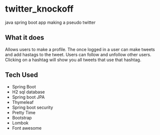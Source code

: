 # twitter_knockoff
java spring boot app making a pseudo twitter


## What it does
Allows users to make a profile. The once logged in a user can make tweets and add hastags to the tweet. Users can follow and unfollow other users. Clicking on a hashtag will show you all tweets that use that hashtag. 

## Tech Used
* Spring Boot
* H2 sql database
* Spring boot JPA
* Thymeleaf
* Spring boot security
* Pretty Time
* Bootstrap
* Lombok 
* Font awesome
